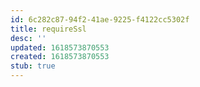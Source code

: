 ```yaml
---
id: 6c282c87-94f2-41ae-9225-f4122cc5302f
title: requireSsl
desc: ''
updated: 1618573870553
created: 1618573870553
stub: true
---
```


